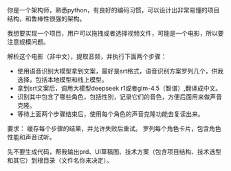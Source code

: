 你是一个架构师，熟悉python，有良好的编码习惯，可以设计出非常易懂的项目结构，和鲁棒性很强的架构。

我想要实现一个项目，用户可以拖拽或者选择视频文件，可能是一个电影，所以要注意规模问题。

解析这个电影（非中文），提取音频，并执行下面两个步骤：
- 使用语音识别大模型拿到文案，最好是srt格式，语音识别方案罗列几个，供我选择，包括本地模型和线上模型。
- 拿到srt文案后，调用大模型deepseek r1或者glm-4.5（智谱）,翻译成中文。
- 识别其中包含了哪些角色，包括性别，记录它们的音色，方便后面用来做声音克隆。
- 等待上面两个步骤结束后，使用每个角色的声音克隆功能去复读出来。

要求：
缓存每个步骤的结果，并允许失败后重试。
罗列每个角色卡片，包含角色性能和声音试听。

先不要生成代码，帮我输出prd、UI草稿图、技术方案（包含项目结构、技术选型和其它）到根目录（文件名你来决定）。